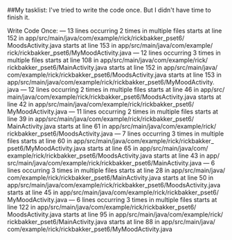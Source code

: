
##My tasklist:
I've tried to write the code once. But I didn't have time to finish it.

Write Code Once:
  — 13 lines occurring 2 times in multiple files
      starts at line 152 in app/​src/​main/​java/​com/​example/​rick/​rickbakker_​pset6/​MoodsActivity.​java
      starts at line 153 in app/​src/​main/​java/​com/​example/​rick/​rickbakker_​pset6/​MyMoodActivity.​java
  — 12 lines occurring 3 times in multiple files
      starts at line 108 in app/​src/​main/​java/​com/​example/​rick/​rickbakker_​pset6/​MainActivity.​java
      starts at line 152 in app/​src/​main/​java/​com/​example/​rick/​rickbakker_​pset6/​MoodsActivity.​java
      starts at line 153 in app/​src/​main/​java/​com/​example/​rick/​rickbakker_​pset6/​MyMoodActivity.​java
  — 12 lines occurring 2 times in multiple files
      starts at line 46 in app/​src/​main/​java/​com/​example/​rick/​rickbakker_​pset6/​MoodsActivity.​java
      starts at line 42 in app/​src/​main/​java/​com/​example/​rick/​rickbakker_​pset6/​MyMoodActivity.​java
  — 11 lines occurring 2 times in multiple files
      starts at line 39 in app/​src/​main/​java/​com/​example/​rick/​rickbakker_​pset6/​MainActivity.​java
      starts at line 61 in app/​src/​main/​java/​com/​example/​rick/​rickbakker_​pset6/​MoodsActivity.​java
  — 7 lines occurring 3 times in multiple files
      starts at line 60 in app/​src/​main/​java/​com/​example/​rick/​rickbakker_​pset6/​MyMoodActivity.​java
      starts at line 65 in app/​src/​main/​java/​com/​example/​rick/​rickbakker_​pset6/​MoodsActivity.​java
      starts at line 43 in app/​src/​main/​java/​com/​example/​rick/​rickbakker_​pset6/​MainActivity.​java
  — 6 lines occurring 3 times in multiple files
      starts at line 28 in app/​src/​main/​java/​com/​example/​rick/​rickbakker_​pset6/​MainActivity.​java
      starts at line 50 in app/​src/​main/​java/​com/​example/​rick/​rickbakker_​pset6/​MoodsActivity.​java
      starts at line 45 in app/​src/​main/​java/​com/​example/​rick/​rickbakker_​pset6/​MyMoodActivity.​java
  — 6 lines occurring 3 times in multiple files
      starts at line 122 in app/​src/​main/​java/​com/​example/​rick/​rickbakker_​pset6/​MoodsActivity.​java
      starts at line 95 in app/​src/​main/​java/​com/​example/​rick/​rickbakker_​pset6/​MainActivity.​java
      starts at line 88 in app/​src/​main/​java/​com/​example/​rick/​rickbakker_​pset6/​MyMoodActivity.​java
